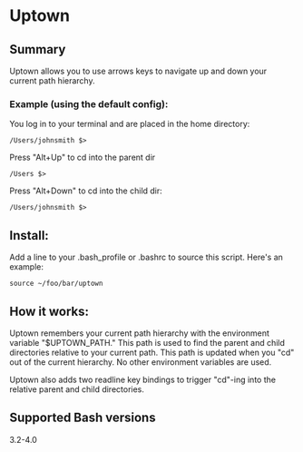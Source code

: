 # Uptown

## Summary
Uptown allows you to use arrows keys to navigate up and down your current path hierarchy.

### Example (using the default config): 

You log in to your terminal and are placed in the home directory:

```/Users/johnsmith $>```

Press "Alt+Up" to cd into the parent dir

```/Users $>```

Press "Alt+Down" to cd into the child dir:

```/Users/johnsmith $>```

## Install:
Add a line to your .bash_profile or .bashrc to source this script. Here's an example:

```source ~/foo/bar/uptown```

## How it works:
Uptown remembers your current path hierarchy with the environment variable "$UPTOWN_PATH." This path is used to find the parent and child directories relative to your current path. This path is updated when you "cd" out of the current hierarchy. No other environment variables are used.

Uptown also adds two readline key bindings to trigger "cd"-ing into the relative parent and child directories.

## Supported Bash versions
3.2-4.0
